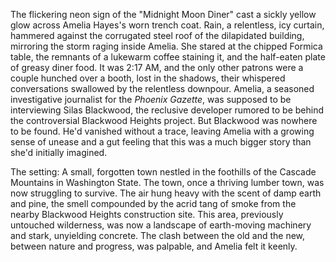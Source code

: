 The flickering neon sign of the "Midnight Moon Diner" cast a sickly yellow glow across Amelia Hayes's worn trench coat.  Rain, a relentless, icy curtain, hammered against the corrugated steel roof of the dilapidated building, mirroring the storm raging inside Amelia.  She stared at the chipped Formica table, the remnants of a lukewarm coffee staining it, and the half-eaten plate of greasy diner food.  It was 2:17 AM, and the only other patrons were a couple hunched over a booth, lost in the shadows, their whispered conversations swallowed by the relentless downpour.  Amelia, a seasoned investigative journalist for the *Phoenix Gazette*, was supposed to be interviewing Silas Blackwood, the reclusive developer rumored to be behind the controversial Blackwood Heights project.  But Blackwood was nowhere to be found.  He'd vanished without a trace, leaving Amelia with a growing sense of unease and a gut feeling that this was a much bigger story than she'd initially imagined.


The setting:  A small, forgotten town nestled in the foothills of the Cascade Mountains in Washington State.  The town, once a thriving lumber town, was now struggling to survive.  The air hung heavy with the scent of damp earth and pine, the smell compounded by the acrid tang of smoke from the nearby Blackwood Heights construction site.  This area, previously untouched wilderness, was now a landscape of earth-moving machinery and stark, unyielding concrete.  The clash between the old and the new, between nature and progress, was palpable, and Amelia felt it keenly.
